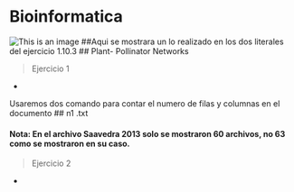 # Bioinformatica
![This is an image](https://www.google.com/search?q=bioinform%C3%A1tica&rlz=1C1CHBF_esEC979EC980&source=lnms&tbm=isch&sa=X&ved=2ahUKEwiQnP3u9Nz0AhXAQjABHb3OAusQ_AUoAXoECAIQAw&biw=600&bih=575&dpr=1#imgrc=91HYtj9pprq3NM)
##Aqui se mostrara un lo realizado en los dos literales del ejercicio 1.10.3 ## Plant- Pollinator Networks


> Ejercicio 1
-
Usaremos dos comando para contar el numero de filas y columnas en el documento ## n1 .txt 

#### Nota: En el archivo Saavedra 2013 solo se mostraron 60 archivos, no 63 como se mostraron en su caso.
> Ejercicio 2
-
